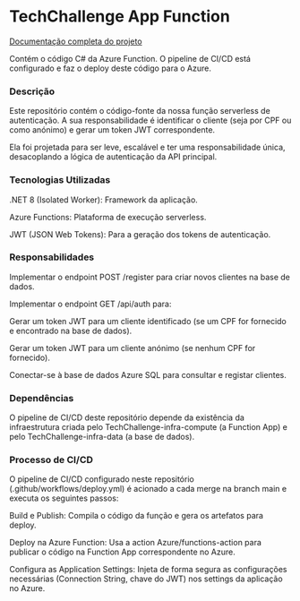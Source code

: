 # TechChallenge App Function

[Documentação completa do projeto](https://alealencarr.github.io/TechChallenge/)

Contém o código C# da Azure Function. O pipeline de CI/CD está configurado e faz o deploy deste código para o Azure.

### Descrição
Este repositório contém o código-fonte da nossa função serverless de autenticação. A sua responsabilidade é identificar o cliente (seja por CPF ou como anónimo) e gerar um token JWT correspondente.

Ela foi projetada para ser leve, escalável e ter uma responsabilidade única, desacoplando a lógica de autenticação da API principal.

### Tecnologias Utilizadas
.NET 8 (Isolated Worker): Framework da aplicação.

Azure Functions: Plataforma de execução serverless.

JWT (JSON Web Tokens): Para a geração dos tokens de autenticação.

### Responsabilidades
Implementar o endpoint POST /register para criar novos clientes na base de dados.

Implementar o endpoint GET /api/auth para:

Gerar um token JWT para um cliente identificado (se um CPF for fornecido e encontrado na base de dados).

Gerar um token JWT para um cliente anónimo (se nenhum CPF for fornecido).

Conectar-se à base de dados Azure SQL para consultar e registar clientes.

### Dependências
O pipeline de CI/CD deste repositório depende da existência da infraestrutura criada pelo TechChallenge-infra-compute (a Function App) e pelo TechChallenge-infra-data (a base de dados).

### Processo de CI/CD
O pipeline de CI/CD configurado neste repositório (.github/workflows/deploy.yml) é acionado a cada merge na branch main e executa os seguintes passos:

Build e Publish: Compila o código da função e gera os artefatos para deploy.

Deploy na Azure Function: Usa a action Azure/functions-action para publicar o código na Function App correspondente no Azure.

Configura as Application Settings: Injeta de forma segura as configurações necessárias (Connection String, chave do JWT) nos settings da aplicação no Azure.
